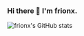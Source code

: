 ### Hi there 👋 I'm frionx.

![frionx's GitHub stats](https://github-readme-stats.vercel.app/api?username=frionx&show_icons=true&theme=radical)
